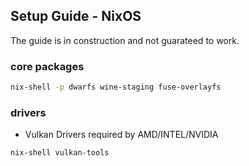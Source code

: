 ## Setup Guide - NixOS

The guide is in construction and not guarateed to work.

### core packages
```sh
nix-shell -p dwarfs wine-staging fuse-overlayfs
```

### drivers
- Vulkan Drivers required by AMD/INTEL/NVIDIA

```sh
nix-shell vulkan-tools
```
